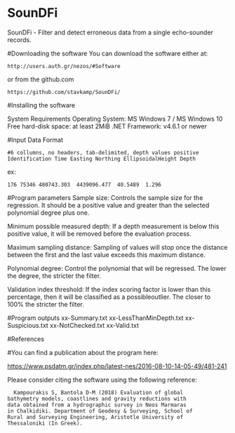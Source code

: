 # SounDFi
SounDFi - Filter and detect erroneous data from a single echo-sounder 
 records.


#Downloading the software
  You can download the software either at:
  
  
    http://users.auth.gr/nezos/#Software
    
   or from the github.com
    
    https://github.com/stavkamp/SounDFi/
    


#Installing the software

  System Requirements 
  Operating System:       MS Windows 7 / MS Windows 10
  Free hard-disk space:   at least 2MiB
  .NET Framework:         v4.6.1 or newer

#Input Data Format


    #6 collumns, no headers, tab-delimited, depth values positive 
    Identification Time Easting Northing EllipsoidalHeight Depth
    
ex:

    176 75346 480743.303  4439096.477  40.5489  1.296 

#Program parameters
  Sample size: Controls the sample size for the regression. It should 
    be a positive value and greater than the selected polynomial degree 
    plus one.
    
  Minimum possible measured depth: If a depth measurement is below this 
    positive value, it will be removed before the evaluation process.
    
  Maximum sampling distance: Sampling of values will stop once the 
    distance between the first and the last value exceeds this maximum 
    distance.
    
  Polynomial degree: Control the polynomial that will be regressed. The 
    lower the degree, the stricter the filter.
    
  Validation index threshold: If the index scoring factor is lower than 
    this percentage, then it will be classified as a possibleoutlier. 
    The closer to 100% the stricter the filter.  
   
 #Program outputs
   xx-Summary.txt
   xx-LessThanMinDepth.txt
   xx-Suspicious.txt
   xx-NotChecked.txt
   xx-Valid.txt
 
 
 #References
 
 #You can find a publication about the program here:
 
 https://www.psdatm.gr/index.php/latest-nes/2016-08-10-14-05-49/481-241 
 
  Please consider citing the software using the following reference:
  
      Kampourakis S, Bantola D-M (2018) Evaluation of global
    bathymetry models, coastlines and gravity reductions with
    data obtained from a hydrographic survey in Neos Marmaras
    in Chalkidiki. Department of Geodesy & Surveying, School of
    Rural and Surveying Engineering, Aristotle University of
    Thessaloniki (In Greek).
